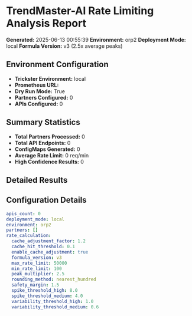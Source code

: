 # TrendMaster-AI Rate Limiting Analysis Report

**Generated:** 2025-06-13 00:55:39
**Environment:** orp2
**Deployment Mode:** local
**Formula Version:** v3 (2.5x average peaks)

## Environment Configuration

- **Trickster Environment:** local
- **Prometheus URL:** 
- **Dry Run Mode:** True
- **Partners Configured:** 0
- **APIs Configured:** 0

## Summary Statistics

- **Total Partners Processed:** 0
- **Total API Endpoints:** 0
- **ConfigMaps Generated:** 0
- **Average Rate Limit:** 0 req/min
- **High Confidence Results:** 0

## Detailed Results

## Configuration Details

```yaml
apis_count: 0
deployment_mode: local
environment: orp2
partners: []
rate_calculation:
  cache_adjustment_factor: 1.2
  cache_hit_threshold: 0.1
  enable_cache_adjustment: true
  formula_version: v3
  max_rate_limit: 50000
  min_rate_limit: 100
  peak_multiplier: 2.5
  rounding_method: nearest_hundred
  safety_margin: 1.5
  spike_threshold_high: 8.0
  spike_threshold_medium: 4.0
  variability_threshold_high: 1.0
  variability_threshold_medium: 0.6
```

